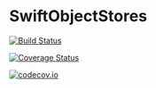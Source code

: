 # SwiftObjectStores

[![Build Status](https://travis-ci.org/oxinabox/SwiftObjectStores.jl.svg?branch=master)](https://travis-ci.org/oxinabox/SwiftObjectStores.jl)

[![Coverage Status](https://coveralls.io/repos/oxinabox/SwiftObjectStores.jl/badge.svg?branch=master&service=github)](https://coveralls.io/github/oxinabox/SwiftObjectStores.jl?branch=master)

[![codecov.io](http://codecov.io/github/oxinabox/SwiftObjectStores.jl/coverage.svg?branch=master)](http://codecov.io/github/oxinabox/SwiftObjectStores.jl?branch=master)
